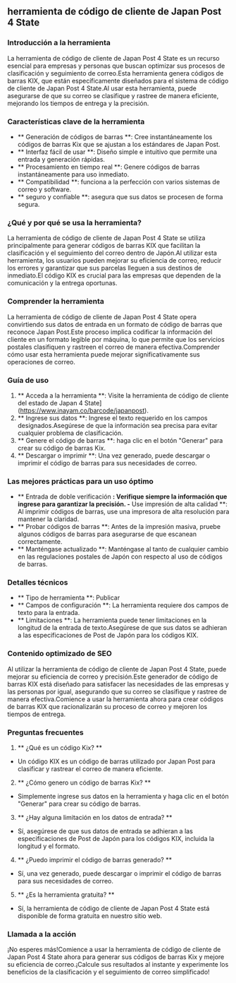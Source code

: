 ## herramienta de código de cliente de Japan Post 4 State

### Introducción a la herramienta
La herramienta de código de cliente de Japan Post 4 State es un recurso esencial para empresas y personas que buscan optimizar sus procesos de clasificación y seguimiento de correo.Esta herramienta genera códigos de barras KIX, que están específicamente diseñados para el sistema de código de cliente de Japan Post 4 State.Al usar esta herramienta, puede asegurarse de que su correo se clasifique y rastree de manera eficiente, mejorando los tiempos de entrega y la precisión.

### Características clave de la herramienta
- ** Generación de códigos de barras **: Cree instantáneamente los códigos de barras Kix que se ajustan a los estándares de Japan Post.
- ** Interfaz fácil de usar **: Diseño simple e intuitivo que permite una entrada y generación rápidas.
- ** Procesamiento en tiempo real **: Genere códigos de barras instantáneamente para uso inmediato.
- ** Compatibilidad **: funciona a la perfección con varios sistemas de correo y software.
- ** seguro y confiable **: asegura que sus datos se procesen de forma segura.

### ¿Qué y por qué se usa la herramienta?
La herramienta de código de cliente de Japan Post 4 State se utiliza principalmente para generar códigos de barras KIX que facilitan la clasificación y el seguimiento del correo dentro de Japón.Al utilizar esta herramienta, los usuarios pueden mejorar su eficiencia de correo, reducir los errores y garantizar que sus parcelas lleguen a sus destinos de inmediato.El código KIX es crucial para las empresas que dependen de la comunicación y la entrega oportunas.

### Comprender la herramienta
La herramienta de código de cliente de Japan Post 4 State opera convirtiendo sus datos de entrada en un formato de código de barras que reconoce Japan Post.Este proceso implica codificar la información del cliente en un formato legible por máquina, lo que permite que los servicios postales clasifiquen y rastreen el correo de manera efectiva.Comprender cómo usar esta herramienta puede mejorar significativamente sus operaciones de correo.

### Guía de uso
1. ** Acceda a la herramienta **: Visite la herramienta de código de cliente del estado de Japan 4 State] (https://www.inayam.co/barcode/japanpost).
2. ** Ingrese sus datos **: Ingrese el texto requerido en los campos designados.Asegúrese de que la información sea precisa para evitar cualquier problema de clasificación.
3. ** Genere el código de barras **: haga clic en el botón "Generar" para crear su código de barras Kix.
4. ** Descargar o imprimir **: Una vez generado, puede descargar o imprimir el código de barras para sus necesidades de correo.

### Las mejores prácticas para un uso óptimo
- ** Entrada de doble verificación **: Verifique siempre la información que ingrese para garantizar la precisión.
-** Use impresión de alta calidad **: Al imprimir códigos de barras, use una impresora de alta resolución para mantener la claridad.
- ** Probar códigos de barras **: Antes de la impresión masiva, pruebe algunos códigos de barras para asegurarse de que escanean correctamente.
- ** Manténgase actualizado **: Manténgase al tanto de cualquier cambio en las regulaciones postales de Japón con respecto al uso de códigos de barras.

### Detalles técnicos
- ** Tipo de herramienta **: Publicar
- ** Campos de configuración **: La herramienta requiere dos campos de texto para la entrada.
- ** Limitaciones **: La herramienta puede tener limitaciones en la longitud de la entrada de texto.Asegúrese de que sus datos se adhieran a las especificaciones de Post de Japón para los códigos KIX.

### Contenido optimizado de SEO
Al utilizar la herramienta de código de cliente de Japan Post 4 State, puede mejorar su eficiencia de correo y precisión.Este generador de código de barras KIX está diseñado para satisfacer las necesidades de las empresas y las personas por igual, asegurando que su correo se clasifique y rastree de manera efectiva.Comience a usar la herramienta ahora para crear códigos de barras KIX que racionalizarán su proceso de correo y mejoren los tiempos de entrega.

### Preguntas frecuentes

1. ** ¿Qué es un código Kix? **
- Un código KIX es un código de barras utilizado por Japan Post para clasificar y rastrear el correo de manera eficiente.

2. ** ¿Cómo genero un código de barras Kix? **
- Simplemente ingrese sus datos en la herramienta y haga clic en el botón "Generar" para crear su código de barras.

3. ** ¿Hay alguna limitación en los datos de entrada? **
- Sí, asegúrese de que sus datos de entrada se adhieran a las especificaciones de Post de Japón para los códigos KIX, incluida la longitud y el formato.

4. ** ¿Puedo imprimir el código de barras generado? **
- Sí, una vez generado, puede descargar o imprimir el código de barras para sus necesidades de correo.

5. ** ¿Es la herramienta gratuita? **
- Sí, la herramienta de código de cliente de Japan Post 4 State está disponible de forma gratuita en nuestro sitio web.

### Llamada a la acción
¡No esperes más!Comience a usar la herramienta de código de cliente de Japan Post 4 State ahora para generar sus códigos de barras Kix y mejore su eficiencia de correo.¡Calcule sus resultados al instante y experimente los beneficios de la clasificación y el seguimiento de correo simplificado!